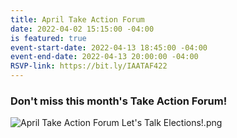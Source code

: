 ```yaml
---
title: April Take Action Forum
date: 2022-04-02 15:15:00 -04:00
is featured: true
event-start-date: 2022-04-13 18:45:00 -04:00
event-end-date: 2022-04-13 20:00:00 -04:00
RSVP-link: https://bit.ly/IAATAF422
---
```


### Don't miss this month's Take Action Forum!

![April Take Action Forum Let's Talk Elections!.png](/uploads/April%20Take%20Action%20Forum%20Let's%20Talk%20Elections!.png)
